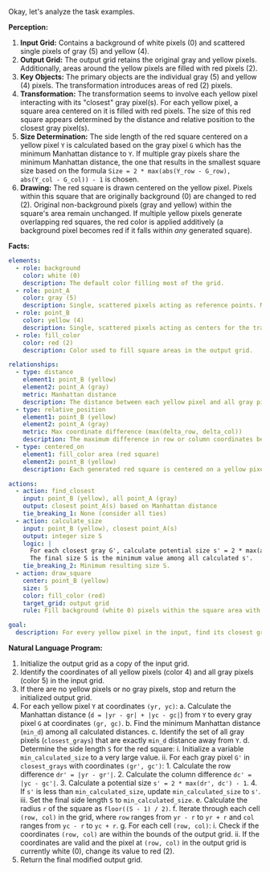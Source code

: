 Okay, let's analyze the task examples.

**Perception:**

1.  **Input Grid:** Contains a background of white pixels (0) and scattered single pixels of gray (5) and yellow (4).
2.  **Output Grid:** The output grid retains the original gray and yellow pixels. Additionally, areas around the yellow pixels are filled with red pixels (2).
3.  **Key Objects:** The primary objects are the individual gray (5) and yellow (4) pixels. The transformation introduces areas of red (2) pixels.
4.  **Transformation:** The transformation seems to involve each yellow pixel interacting with its "closest" gray pixel(s). For each yellow pixel, a square area centered on it is filled with red pixels. The size of this red square appears determined by the distance and relative position to the closest gray pixel(s).
5.  **Size Determination:** The side length of the red square centered on a yellow pixel `Y` is calculated based on the gray pixel `G` which has the minimum Manhattan distance to `Y`. If multiple gray pixels share the minimum Manhattan distance, the one that results in the smallest square size based on the formula `Size = 2 * max(abs(Y_row - G_row), abs(Y_col - G_col)) - 1` is chosen.
6.  **Drawing:** The red square is drawn centered on the yellow pixel. Pixels within this square that are originally background (0) are changed to red (2). Original non-background pixels (gray and yellow) within the square's area remain unchanged. If multiple yellow pixels generate overlapping red squares, the red color is applied additively (a background pixel becomes red if it falls within *any* generated square).

**Facts:**


```yaml
elements:
  - role: background
    color: white (0)
    description: The default color filling most of the grid.
  - role: point_A
    color: gray (5)
    description: Single, scattered pixels acting as reference points. Multiple may exist.
  - role: point_B
    color: yellow (4)
    description: Single, scattered pixels acting as centers for the transformation. Multiple may exist.
  - role: fill_color
    color: red (2)
    description: Color used to fill square areas in the output grid.

relationships:
  - type: distance
    element1: point_B (yellow)
    element2: point_A (gray)
    metric: Manhattan distance
    description: The distance between each yellow pixel and all gray pixels is relevant.
  - type: relative_position
    element1: point_B (yellow)
    element2: point_A (gray)
    metric: Max coordinate difference (max(delta_row, delta_col))
    description: The maximum difference in row or column coordinates between a yellow pixel and its closest gray pixel determines the size of the output square.
  - type: centered_on
    element1: fill_color area (red square)
    element2: point_B (yellow)
    description: Each generated red square is centered on a yellow pixel.

actions:
  - action: find_closest
    input: point_B (yellow), all point_A (gray)
    output: closest point_A(s) based on Manhattan distance
    tie_breaking_1: None (consider all ties)
  - action: calculate_size
    input: point_B (yellow), closest point_A(s)
    output: integer size S
    logic: |
      For each closest gray G', calculate potential size s' = 2 * max(abs(Y_row - G'_row), abs(Y_col - G'_col)) - 1.
      The final size S is the minimum value among all calculated s'.
    tie_breaking_2: Minimum resulting size S.
  - action: draw_square
    center: point_B (yellow)
    size: S
    color: fill_color (red)
    target_grid: output grid
    rule: Fill background (white 0) pixels within the square area with red (2). Do not overwrite existing non-white pixels.

goal:
  description: For every yellow pixel in the input, find its closest gray pixel (using a specific tie-breaking rule based on resulting shape size), calculate a square size based on their relative positions, and draw a red square of that size centered on the yellow pixel onto the output grid, preserving original non-white pixels.
```


**Natural Language Program:**

1.  Initialize the output grid as a copy of the input grid.
2.  Identify the coordinates of all yellow pixels (color 4) and all gray pixels (color 5) in the input grid.
3.  If there are no yellow pixels or no gray pixels, stop and return the initialized output grid.
4.  For each yellow pixel `Y` at coordinates `(yr, yc)`:
    a. Calculate the Manhattan distance (`d = |yr - gr| + |yc - gc|`) from `Y` to every gray pixel `G` at coordinates `(gr, gc)`.
    b. Find the minimum Manhattan distance (`min_d`) among all calculated distances.
    c. Identify the set of all gray pixels (`closest_grays`) that are exactly `min_d` distance away from `Y`.
    d. Determine the side length `S` for the red square:
        i.  Initialize a variable `min_calculated_size` to a very large value.
        ii. For each gray pixel `G'` in `closest_grays` with coordinates `(gr', gc')`:
            1.  Calculate the row difference `dr' = |yr - gr'|`.
            2.  Calculate the column difference `dc' = |yc - gc'|`.
            3.  Calculate a potential size `s' = 2 * max(dr', dc') - 1`.
            4.  If `s'` is less than `min_calculated_size`, update `min_calculated_size` to `s'`.
        iii. Set the final side length `S` to `min_calculated_size`.
    e. Calculate the radius `r` of the square as `floor((S - 1) / 2)`.
    f. Iterate through each cell `(row, col)` in the grid, where `row` ranges from `yr - r` to `yr + r` and `col` ranges from `yc - r` to `yc + r`.
    g. For each cell `(row, col)`:
        i.  Check if the coordinates `(row, col)` are within the bounds of the output grid.
        ii. If the coordinates are valid and the pixel at `(row, col)` in the output grid is currently white (0), change its value to red (2).
5.  Return the final modified output grid.